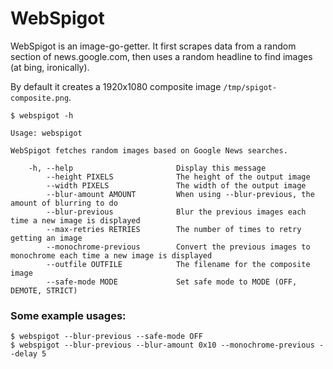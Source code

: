 # WebSpigot

WebSpigot is an image-go-getter. It first scrapes data from a random section of
news.google.com, then uses a random headline to find images (at bing, ironically).

By default it creates a 1920x1080 composite image `/tmp/spigot-composite.png`.

```
$ webspigot -h

Usage: webspigot

WebSpigot fetches random images based on Google News searches.

    -h, --help                       Display this message
        --height PIXELS              The height of the output image
        --width PIXELS               The width of the output image
        --blur-amount AMOUNT         When using --blur-previous, the amount of blurring to do
        --blur-previous              Blur the previous images each time a new image is displayed
        --max-retries RETRIES        The number of times to retry getting an image
        --monochrome-previous        Convert the previous images to monochrome each time a new image is displayed
        --outfile OUTFILE            The filename for the composite image
        --safe-mode MODE             Set safe mode to MODE (OFF, DEMOTE, STRICT)
```

### Some example usages:

```
$ webspigot --blur-previous --safe-mode OFF
$ webspigot --blur-previous --blur-amount 0x10 --monochrome-previous --delay 5
```
